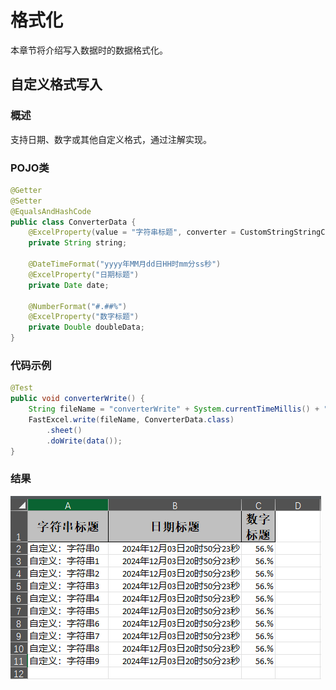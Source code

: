 # 格式化
本章节将介绍写入数据时的数据格式化。

## 自定义格式写入

### 概述
支持日期、数字或其他自定义格式，通过注解实现。

### POJO类
```java
@Getter
@Setter
@EqualsAndHashCode
public class ConverterData {
    @ExcelProperty(value = "字符串标题", converter = CustomStringStringConverter.class)
    private String string;

    @DateTimeFormat("yyyy年MM月dd日HH时mm分ss秒")
    @ExcelProperty("日期标题")
    private Date date;

    @NumberFormat("#.##%")
    @ExcelProperty("数字标题")
    private Double doubleData;
}
```

### 代码示例
```java
@Test
public void converterWrite() {
    String fileName = "converterWrite" + System.currentTimeMillis() + ".xlsx";
    FastExcel.write(fileName, ConverterData.class)
        .sheet()
        .doWrite(data());
}
```

### 结果
![img](../images/write/converterWrite.png)
